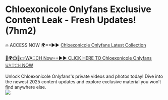 # Chloexonicole Onlyfans Exclusive Content Leak - Fresh Updates! (7hm2)

🔥 ACCESS NOW 🌍==►► <a href="https://tinyurl.com/kvy9nzfs" rel="nofollow">Chloexonicole Onlyfans Latest Collection</a>
<br><br>
[🔴🌍📺📱👉WA𝚃CH Now==►► CLICK HERE TO Chloexonicole Onlyfans 𝚆𝙰𝚃𝙲𝙷 NOW](https://tinyurl.com/kvy9nzfs)
<br><br>
Unlock Chloexonicole Onlyfans's private videos and photos today! Dive into the newest 2025 content updates and explore exclusive material you won’t find anywhere else.
<br>
<a href="https://tinyurl.com/kvy9nzfs" rel="nofollow" data-target="animated-image.originalLink"><img src="https://camo.githubusercontent.com/8a4f000d20f83aca3bf7ec5f350d767afa0574a8a352519fd8cfa583a6f93a33/68747470733a2f2f692e696d6775722e636f6d2f644a486b345a712e676966" data-canonical-src="https://i.imgur.com/dJHk4Zq.gif" style="max-width: 100%; display: inline-block;" data-target="animated-image.originalImage"></a>
<br>
